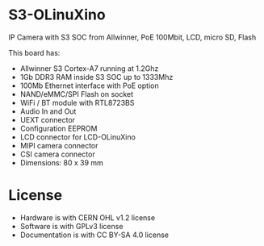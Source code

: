 # S3-OLinuXino
IP Camera with S3 SOC from Allwinner, PoE 100Mbit, LCD, micro SD, Flash

This board has:
- Allwinner S3 Cortex-A7 running at 1.2Ghz
- 1Gb DDR3 RAM inside S3 SOC up to 1333Mhz
- 100Mb Ethernet interface with PoE option
- NAND/eMMC/SPI Flash on socket
- WiFi / BT module with RTL8723BS 
- Audio In and Out
- UEXT connector
- Configuration EEPROM
- LCD connector for LCD-OLinuXino
- MIPI camera connector
- CSI camera connector
- Dimensions: 80 x 39 mm

# License
- Hardware is with CERN OHL v1.2 license
- Software is with GPLv3 license
- Documentation is with CC BY-SA 4.0 license
